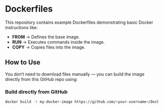 # Dockerfiles

This repository contains example Dockerfiles demonstrating basic Docker instructions like:

- **FROM** → Defines the base image.
- **RUN** → Executes commands inside the image.
- **COPY** → Copies files into the image.

## How to Use

You don’t need to download files manually — you can build the image directly from this GitHub repo using:

### Build directly from GitHub
```bash
docker build -t my-docker-image https://github.com/<your-username>/Dockerfiles.git

